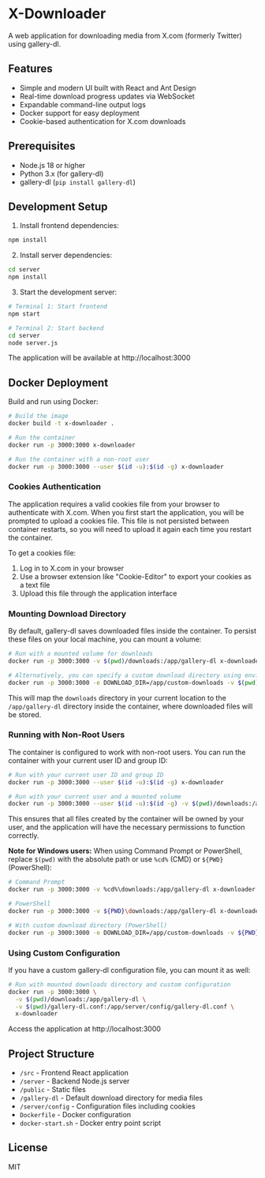 # X-Downloader

A web application for downloading media from X.com (formerly Twitter) using gallery-dl.

## Features

- Simple and modern UI built with React and Ant Design
- Real-time download progress updates via WebSocket
- Expandable command-line output logs
- Docker support for easy deployment
- Cookie-based authentication for X.com downloads

## Prerequisites

- Node.js 18 or higher
- Python 3.x (for gallery-dl)
- gallery-dl (`pip install gallery-dl`)

## Development Setup

1. Install frontend dependencies:
```bash
npm install
```

2. Install server dependencies:
```bash
cd server
npm install
```

3. Start the development server:
```bash
# Terminal 1: Start frontend
npm start

# Terminal 2: Start backend
cd server
node server.js
```

The application will be available at http://localhost:3000

## Docker Deployment

Build and run using Docker:

```bash
# Build the image
docker build -t x-downloader .

# Run the container
docker run -p 3000:3000 x-downloader

# Run the container with a non-root user
docker run -p 3000:3000 --user $(id -u):$(id -g) x-downloader
```

### Cookies Authentication

The application requires a valid cookies file from your browser to authenticate with X.com. When you first start the application, you will be prompted to upload a cookies file. This file is not persisted between container restarts, so you will need to upload it again each time you restart the container.

To get a cookies file:
1. Log in to X.com in your browser
2. Use a browser extension like "Cookie-Editor" to export your cookies as a text file
3. Upload this file through the application interface

### Mounting Download Directory

By default, gallery-dl saves downloaded files inside the container. To persist these files on your local machine, you can mount a volume:

```bash
# Run with a mounted volume for downloads
docker run -p 3000:3000 -v $(pwd)/downloads:/app/gallery-dl x-downloader

# Alternatively, you can specify a custom download directory using environment variable
docker run -p 3000:3000 -e DOWNLOAD_DIR=/app/custom-downloads -v $(pwd)/downloads:/app/custom-downloads x-downloader
```

This will map the `downloads` directory in your current location to the `/app/gallery-dl` directory inside the container, where downloaded files will be stored.

### Running with Non-Root Users

The container is configured to work with non-root users. You can run the container with your current user ID and group ID:

```bash
# Run with your current user ID and group ID
docker run -p 3000:3000 --user $(id -u):$(id -g) x-downloader

# Run with your current user and a mounted volume
docker run -p 3000:3000 --user $(id -u):$(id -g) -v $(pwd)/downloads:/app/gallery-dl x-downloader
```

This ensures that all files created by the container will be owned by your user, and the application will have the necessary permissions to function correctly.

**Note for Windows users:** When using Command Prompt or PowerShell, replace `$(pwd)` with the absolute path or use `%cd%` (CMD) or `${PWD}` (PowerShell):

```bash
# Command Prompt
docker run -p 3000:3000 -v %cd%\downloads:/app/gallery-dl x-downloader

# PowerShell
docker run -p 3000:3000 -v ${PWD}\downloads:/app/gallery-dl x-downloader

# With custom download directory (PowerShell)
docker run -p 3000:3000 -e DOWNLOAD_DIR=/app/custom-downloads -v ${PWD}\downloads:/app/custom-downloads x-downloader
```

### Using Custom Configuration

If you have a custom gallery-dl configuration file, you can mount it as well:

```bash
# Run with mounted downloads directory and custom configuration
docker run -p 3000:3000 \
  -v $(pwd)/downloads:/app/gallery-dl \
  -v $(pwd)/gallery-dl.conf:/app/server/config/gallery-dl.conf \
  x-downloader
```

Access the application at http://localhost:3000

## Project Structure

- `/src` - Frontend React application
- `/server` - Backend Node.js server
- `/public` - Static files
- `/gallery-dl` - Default download directory for media files
- `/server/config` - Configuration files including cookies
- `Dockerfile` - Docker configuration
- `docker-start.sh` - Docker entry point script

## License

MIT
